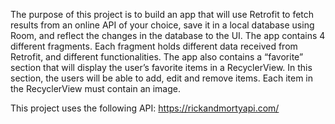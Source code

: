 The purpose of this project is to build an app that will use Retrofit to fetch results from an online API of your choice, save it in a local database using Room, and reflect the changes in the database to the UI. The app contains 4 different fragments. Each fragment holds different data received from Retrofit, and different functionalities.
The app also contains a “favorite” section that will display the user’s favorite items in a RecyclerView. In this section, the users will be able to add, edit and remove items. Each item in the RecyclerView must contain an image.

This project uses the following API: https://rickandmortyapi.com/


